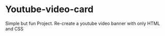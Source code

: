 # Youtube-video-card
Simple but fun Project. Re-create a youtube video banner with only HTML and CSS
